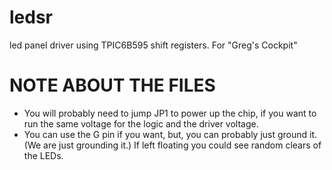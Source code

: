 # ledsr
led panel driver using TPIC6B595 shift registers. For "Greg's Cockpit"

# NOTE ABOUT THE FILES
 - You will probably need to jump JP1 to power up the chip, if you want to run the same voltage for the logic and the driver voltage.
 - You can use the G pin if you want, but, you can probably just ground it. (We are just grounding it.) If left floating you could see random clears of the LEDs.
